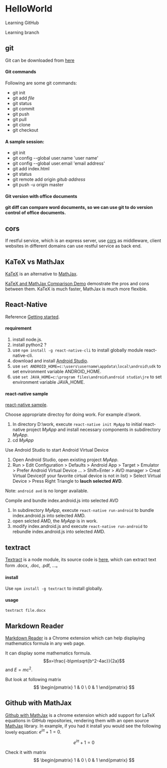 # HelloWorld
Learning GitHub

Learning branch

## git
Git can be downloaded from [here](http://git-scm.com/download/win)

#### Git commands
Following are some git commands:
* git init
* git add *file*
* git status
* git commit
* git push
* git pull
* git clone
* git checkout

#### A sample session:
* git init
* git config --global user.name 'user name'
* git config --global user.email 'email address'
* git add index.html
* git status
* git remote add origin *gitub address*
* git push -u origin master

#### Git version with office documents
**git diff can compare word documents, so we can use git to do version control of office documents.**

## cors
If restful service, which is an express server, use [cors](https://www.npmjs.com/package/cors) as middleware,
client websites in different domains can use restful service as back end.

## KaTeX vs MathJax
[KaTeX](https://github.com/Khan/KaTeX) is an alternative to [MathJax](http://docs.mathjax.org/).

[KaTeX and MathJax Comparison Demo](http://www.intmath.com/cg5/katex-mathjax-comparison.php) demostrate the pros and cons
between them. KaTeX is much faster, MathJax is much more flexible.

## React-Native
Reference [Getting started](https://facebook.github.io/react-native/docs/getting-started.html).

#### requirement
1. install node.js.
2. install python2 ?
3. use `npm install -g react-native-cli` to install globally module react-native-cli.
4. download and install [Android Studio](https://developer.android.com/studio/index.html).
5. use `set ANDROID_HOME=c:\users\username\appdata\local\android\sdk` to set environment variable ANDROID_HOME.
6. use `set JAVA_HOME=c:\program files\android\android studio\jre` to set environment variable JAVA_HOME.

#### react-native sample
[react-native sample](./React-Redux/react-redux-practice.md).

Choose appropriate directoy for doing work. For example *d:\work*.
1. In directory D:\work, execute `react-native init MyApp` to initial react-native project *MyApp* and install necessary components
  in subdirectory *MyApp*.
2. cd *MyApp*

Use Android Studio to start Android Virtual Device
1. Open Android Studio, open existing project *MyApp*.
2. Run > Edit Configuration > Defaults > Android App > Target > Emulator >
    Prefer Android Virtual Device ... > Shift+Enter > AVD manager >
    Creat Virtual Device(if your favorite cirtual device is not in list) >
    Select Virtual Device > Press Right Triangle to **lauch selected AVD**.

Note: `android avd` is no longer available.

Compile and bundle index.android.js into selected AVD
1. In subdirectory *MyApp*, execute `react-native run-android` to bundle index.android.js into selected AMD.
2. open selcted AMD, the *MyApp* is in work.
3. modify index.android.js and execute `react-native run-android` to rebundle index.android.js into selected AMD.

## textract
[Textract](https://www.npmjs.com/package/textract) is a node module, its source code is [here](https://github.com/dbashford/textract), which can extract text form .docx, .doc, .pdf, ...。

#### install
Use `npm install -g textract` to install globally.

#### usage
`textract file.docx`

## Markdown Reader
[Markdown Reader](./another.md) is a Chrome extension which can help displaying mathematics formula in any web page.

It can display some mathematics formula.
$$x=\frac{-b\pm\sqrt{b^2-4ac}}{2a}$$
and $E=mc^2$.

But look at following matrix
$$ \begin{pmatrix} 1 & 0 \ 0 & 1 \end{pmatrix} $$

## Github with MathJax
[Github with MathJax](https://github.com/orsharir/github-mathjax) is a chrome extension which
 add support for LaTeX equations in GitHub repositories, rendering them with an open source [MathJax](https://mathjax.org) library. In example, if you had it install you would see the following lovely equation: $e^{iπ}+1=0$.

$$e^{iπ}+1=0$$

Check it with matrix
$$ \begin{pmatrix} 1 & 0 \ 0 & 1 \end{pmatrix} $$
